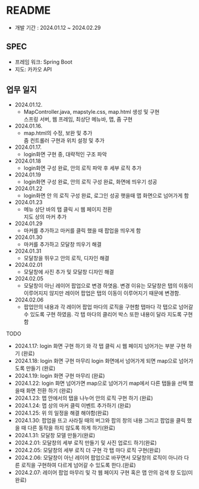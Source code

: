 # README
- 개발 기간 : 2024.01.12 ~ 2024.02.29
## SPEC
- 프레임 워크: Spring Boot  
- 지도: 카카오 API

## 업무 일지
- 2024.01.12.  
  - MapController.java, mapstyle.css, map.html 생성 및 구현  
  스프링 서버, 웹 프레임, 최상단 메뉴바, 맵, 줌 구현  
- 2024.01.16.  
  - map.html의 수정, 보완 및 추가  
  줌 컨트롤러 구현과 위치 설정 및 추가
- 2024.01.17.  
  - login화면 구현 중, 대략적인 구조 파악
- 2024.01.18  
  - login화면 구성 완료, 안의 로직 파악 후 세부 로직 추가
- 2024.01.19
  - login화면 구성 완료, 안의 로직 구성 완료, 화면에 띄우기 성공
- 2024.01.22
  - login화면 안 의 로직 구성 완료, 로그인 성공 햇을때 맵 화면으로 넘어가게 함
- 2024.01.23
  - 메뉴 상단 바의 탭 클릭 시 웹 페이지 전환  
  지도 상의 마커 추가
- 2024.01.29  
  - 마커를 추가하고 마커를 클릭 했을 때 팝업을 띄우게 함
- 2024.01.30  
  - 마커를 추가하고 모달창 띄우기 해결
- 2024.01.31
  - 모달창을 뛰우고 안의 로직, 디자인 해결
- 2024.02.01
  - 모달창에 사진 추가 및 모달창 디자인 해결
- 2024.02.05 
  - 모달창이 아닌 레이어 팝업으로 변경 하엿음. 변경 이유는 모달창은 탭의 이동이 이루어지지 않지만 레이어 팝업은 탭의 이동이 이루어지기 때문에 변경함.
- 2024.02.06
  - 팝업안의 내용과 각 레이어 팝업 마다의 로직을 구현함 탭마다 각 탭으로 넘어갈 수 있도록 구현 하였음. 각 탭 마다의 클리어 박스 또한 내용이 달라 지도록 구현 함
  
TODO
- 2024.1.17: login 화면 구현 하기 와 각 탭 클릭 시 웹 페이지 넘어가는 부분 구현 하기 (완료)
- 2024.1.18: login 화면 구현 마무리 login 화면에서 넘어가게 되면 map으로 넘어가도록 만들기 (완료)
- 2024.1.19: login 화면 구현 마무리 (완료)
- 2024.1.22: login 화면 넘어가면 map으로 넘어가기 map에서 다른 탭들을 선택 했을때 화면 전환 하기 (완료)
- 2024.1.23: 맵 안에서의 탭을 나누어 안의 로직 구현 하기 (완료)
- 2024.1.24: 맵 상의 마커 클릭 이벤트 추가하기 (완료)
- 2024.1.25: 위 의 일정을 해결 해야함(완료)
- 2024.1.30: 팝업을 뜨고 사라질 때의 버그와 팝의 창의 내용 그리고 팝업을 클릭 했을 때 다른 동작을 하지 않도록 하게 하기(완료)
- 2024.1.31: 모달창 모델 만들기(완료)
- 2024.2.01: 모달창의 세부 로직 만들기 및 사진 업로드 하기(완료)
- 2024.2.05: 모달창의 세부 로직 더 구현 각 탭 마다 로직 구현(완료)
- 2024.2.06: 모달창이 아닌 레이어 팝업으로 바꾸면서 모달창의 로직이 아니라 다른 로직을 구현하여 다르게 넘어갈 수 있도록 한다.(완료)
- 2024.2.07: 레이어 팝업 마무리 및 각 웹 페이지 구현 혹은 맵 안의 검색 창 도입(미완료)